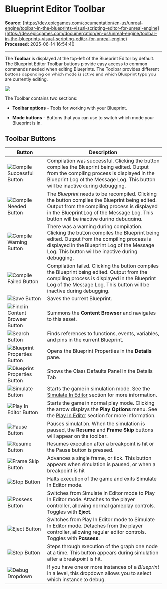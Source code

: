 # Blueprint Editor Toolbar

**Source:** [https://dev.epicgames.com/documentation/en-us/unreal-engine/toolbar-in-the-blueprints-visual-scripting-editor-for-unreal-engine](https://dev.epicgames.com/documentation/en-us/unreal-engine/toolbar-in-the-blueprints-visual-scripting-editor-for-unreal-engine)  
**Processed:** 2025-06-14 16:54:40

---

The **Toolbar** is displayed at the top-left of the Blueprint Editor by default. The Blueprint Editor Toolbar buttons provide easy access to common commands needed when editing Blueprints. The Toolbar provides different buttons depending on which mode is active and which Blueprint type you are currently editing.

![](https://d1iv7db44yhgxn.cloudfront.net/documentation/images/1eb2fd31-cd4e-490e-a505-f2841a144e32/toolbarbp.png)

The Toolbar contains two sections:

-   **Toolbar options** - Tools for working with your Blueprint.
    
-   **Mode buttons** - Buttons that you can use to switch which mode your Blueprint is in.
    

## Toolbar Buttons

  

| Button | Description |
| --- | --- |
| ![Compile Successful Button](https://d1iv7db44yhgxn.cloudfront.net/documentation/images/97bc0d03-433f-4488-847c-0c514ba0a8b3/bp_compile_successful.png) | Compilation was successful. Clicking the button compiles the Blueprint being edited. Output from the compiling process is displayed in the Blueprint Log of the Message Log. This button will be inactive during debugging. |
| ![Compile Needed Button](https://d1iv7db44yhgxn.cloudfront.net/documentation/images/d378cab6-61f2-45e4-8760-35b686b76930/bp_needs_compile.png) | The *Blueprint* needs to be recompiled. Clicking the button compiles the Blueprint being edited. Output from the compiling process is displayed in the Blueprint Log of the Message Log. This button will be inactive during debugging. |
| ![Compile Warning Button](https://d1iv7db44yhgxn.cloudfront.net/documentation/images/65ea91ec-3810-4d0c-b51c-bff75e57794e/compile_warning.png) | There was a warning during compilation. Clicking the button compiles the Blueprint being edited. Output from the compiling process is displayed in the Blueprint Log of the Message Log. This button will be inactive during debugging. |
| ![Compile Failed Button](https://d1iv7db44yhgxn.cloudfront.net/documentation/images/cb0b0d19-ae5f-47d1-8d34-39290f68250a/compile_failed.png) | Compilation failed. Clicking the button compiles the Blueprint being edited. Output from the compiling process is displayed in the Blueprint Log of the Message Log. This button will be inactive during debugging. |
| ![Save Button](https://d1iv7db44yhgxn.cloudfront.net/documentation/images/77b3b297-f423-4787-b50e-5a0a993008ba/bp_save.png) | Saves the current Blueprint. |
| ![Find in Content Browser Button](https://d1iv7db44yhgxn.cloudfront.net/documentation/images/11a25491-e210-4325-ba94-560cbd7c37e6/bp_find_in_cb.png) | Summons the **Content Browser** and navigates to this asset. |
| ![Search Button](https://d1iv7db44yhgxn.cloudfront.net/documentation/images/efaba039-2093-4ecd-b704-2cc75054225e/bp_search.png) | Finds references to functions, events, variables, and pins in the current Blueprint. |
| ![Blueprint Properties Button](https://d1iv7db44yhgxn.cloudfront.net/documentation/images/049aec68-29a2-4dc4-b731-d37f2ebe8775/bp_properties.png) | Opens the Blueprint Properties in the **Details** pane. |
| ![Blueprint Properties Button](https://d1iv7db44yhgxn.cloudfront.net/documentation/images/18ddc032-b809-432e-8ec0-5d68d004b5bb/defaults.png) | Shows the Class Defaults Panel in the Details Tab |
| ![Simulate Button](https://d1iv7db44yhgxn.cloudfront.net/documentation/images/98b43edb-575e-4b2b-a84e-796594c411ba/bp_simulate.png) | Starts the game in simulation mode. See the [Simulate In Editor](/documentation/en-us/unreal-engine/in-editor-testing-play-and-simulate-in-unreal-engine#simulateineditor) section for more information. |
| ![Play In Editor Button](https://d1iv7db44yhgxn.cloudfront.net/documentation/images/bf2d13d7-ca33-4cad-9372-5aa238143dd3/bp_play_in.png) | Starts the game in normal play mode. Clicking the arrow displays the **Play Options** menu. See the [Play In Editor](/documentation/en-us/unreal-engine/in-editor-testing-play-and-simulate-in-unreal-engine#playineditor) section for more information. |
| ![Pause Button](https://d1iv7db44yhgxn.cloudfront.net/documentation/images/f4123673-29fb-474a-807b-4c79c9173a81/bp_pause.png) | Pauses simulation. When the simulation is paused, the **Resume** and **Frame Skip** buttons will appear on the toolbar. |
| ![Resume Button](https://d1iv7db44yhgxn.cloudfront.net/documentation/images/ff56bcac-2243-42a7-8f19-06cab6d2fbb6/bp_resume.png) | Resumes execution after a breakpoint is hit or the Pause button is pressed. |
| ![Frame Skip Button](https://d1iv7db44yhgxn.cloudfront.net/documentation/images/a2021113-e19a-4d31-a993-c52007780d4e/bp_frameskip.png) | Advances a single frame, or tick. This button appears when simulation is paused, or when a breakpoint is hit. |
| ![Stop Button](https://d1iv7db44yhgxn.cloudfront.net/documentation/images/af4ee491-4371-42af-8748-fcd6fa7d0a0f/bp_stop.png) | Halts execution of the game and exits Simulate In Editor mode. |
| ![Possess Button](https://d1iv7db44yhgxn.cloudfront.net/documentation/images/bc7e856c-c9d9-4c26-8a20-804a8b87973d/bp_possess.png) | Switches from Simulate In Editor mode to Play In Editor mode. Attaches to the player controller, allowing normal gameplay controls. Toggles with **Eject**. |
| ![Eject Button](https://d1iv7db44yhgxn.cloudfront.net/documentation/images/713c1748-0986-4e98-b0be-547b15e88346/bp_eject.png) | Switches from Play In Editor mode to Simulate In Editor mode. Detaches from the player controller, allowing regular editor controls. Toggles with **Possess**. |
| ![Step Button](https://d1iv7db44yhgxn.cloudfront.net/documentation/images/63fdf265-8f04-4901-a481-c3b334af9695/bp_step.png) | Steps through execution of the graph one node at a time. This button appears during simulation after a breakpoint is hit. |
| ![Debug Dropdown](https://d1iv7db44yhgxn.cloudfront.net/documentation/images/18158eb1-ff22-4840-8a82-7a3d4e75d9a8/bp_debug_dropdown.png) | If you have one or more instances of a *Blueprint* in a level, this dropdown allows you to select which instance to debug. |